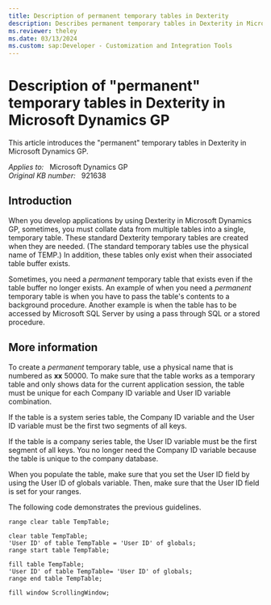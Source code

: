 ```yaml
---
title: Description of permanent temporary tables in Dexterity
description: Describes permanent temporary tables in Dexterity in Microsoft Dynamics GP. You may need this table when you have to pass the table's contents to a background procedure.
ms.reviewer: theley
ms.date: 03/13/2024
ms.custom: sap:Developer - Customization and Integration Tools
---
```

# Description of "permanent" temporary tables in Dexterity in Microsoft Dynamics GP

This article introduces the "permanent" temporary tables in Dexterity in Microsoft Dynamics GP.

_Applies to:_ &nbsp; Microsoft Dynamics GP  
_Original KB number:_ &nbsp; 921638

## Introduction

When you develop applications by using Dexterity in Microsoft Dynamics GP, sometimes, you must collate data from multiple tables into a single, temporary table. These standard Dexterity temporary tables are created when they are needed. (The standard temporary tables use the physical name of TEMP.) In addition, these tables only exist when their associated table buffer exists.

Sometimes, you need a *permanent* temporary table that exists even if the table buffer no longer exists. An example of when you need a *permanent* temporary table is when you have to pass the table's contents to a background procedure. Another example is when the table has to be accessed by Microsoft SQL Server by using a pass through SQL or a stored procedure.

## More information

To create a *permanent* temporary table, use a physical name that is numbered as **xx** 50000. To make sure that the table works as a temporary table and only shows data for the current application session, the table must be unique for each Company ID variable and User ID variable combination.

If the table is a system series table, the Company ID variable and the User ID variable must be the first two segments of all keys.

If the table is a company series table, the User ID variable must be the first segment of all keys. You no longer need the Company ID variable because the table is unique to the company database.

When you populate the table, make sure that you set the User ID field by using the User ID of globals variable. Then, make sure that the User ID field is set for your ranges.

The following code demonstrates the previous guidelines.

```console
range clear table TempTable;

clear table TempTable;
'User ID' of table TempTable = 'User ID' of globals;
range start table TempTable;

fill table TempTable;
'User ID' of table TempTable= 'User ID' of globals;
range end table TempTable;

fill window ScrollingWindow;
```
